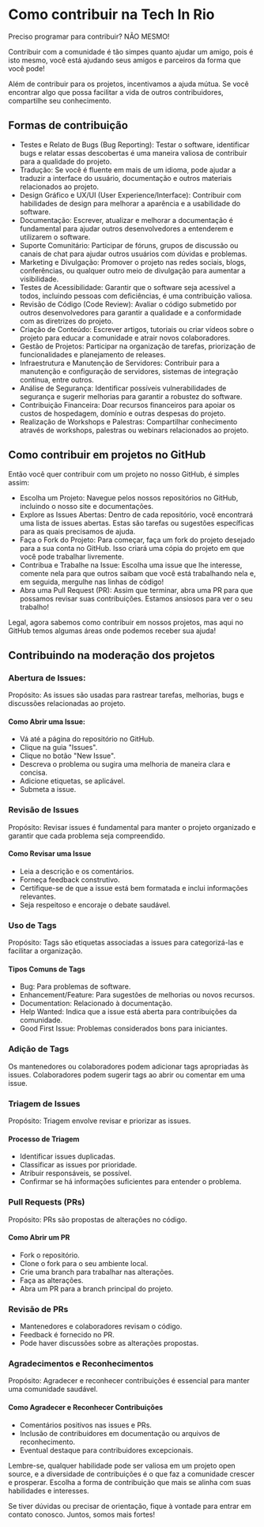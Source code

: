 # Como contribuir na Tech In Rio

Preciso programar para contribuir?
NÃO MESMO!

Contribuir com a comunidade é tão simpes quanto ajudar um amigo, pois é isto mesmo, você está ajudando seus amigos e parceiros da forma que você pode!

Além de contribuir para os projetos, incentivamos a ajuda mútua. Se você encontrar algo que possa facilitar a vida de outros contribuidores, compartilhe seu conhecimento.

## Formas de contribuição

- Testes e Relato de Bugs (Bug Reporting): Testar o software, identificar bugs e relatar essas descobertas é uma maneira valiosa de contribuir para a qualidade do projeto.
- Tradução: Se você é fluente em mais de um idioma, pode ajudar a traduzir a interface do usuário, documentação e outros materiais relacionados ao projeto.
- Design Gráfico e UX/UI (User Experience/Interface): Contribuir com habilidades de design para melhorar a aparência e a usabilidade do software.
- Documentação: Escrever, atualizar e melhorar a documentação é fundamental para ajudar outros desenvolvedores a entenderem e utilizarem o software.
- Suporte Comunitário: Participar de fóruns, grupos de discussão ou canais de chat para ajudar outros usuários com dúvidas e problemas.
- Marketing e Divulgação: Promover o projeto nas redes sociais, blogs, conferências, ou qualquer outro meio de divulgação para aumentar a visibilidade.
- Testes de Acessibilidade: Garantir que o software seja acessível a todos, incluindo pessoas com deficiências, é uma contribuição valiosa.
- Revisão de Código (Code Review): Avaliar o código submetido por outros desenvolvedores para garantir a qualidade e a conformidade com as diretrizes do projeto.
- Criação de Conteúdo: Escrever artigos, tutoriais ou criar vídeos sobre o projeto para educar a comunidade e atrair novos colaboradores.
- Gestão de Projetos: Participar na organização de tarefas, priorização de funcionalidades e planejamento de releases.
- Infraestrutura e Manutenção de Servidores: Contribuir para a manutenção e configuração de servidores, sistemas de integração contínua, entre outros.
- Análise de Segurança: Identificar possíveis vulnerabilidades de segurança e sugerir melhorias para garantir a robustez do software.
- Contribuição Financeira: Doar recursos financeiros para apoiar os custos de hospedagem, domínio e outras despesas do projeto.
- Realização de Workshops e Palestras: Compartilhar conhecimento através de workshops, palestras ou webinars relacionados ao projeto.

## Como contribuir em projetos no GitHub

Então você quer contribuir com um projeto no nosso GitHub, é simples assim:

- Escolha um Projeto: Navegue pelos nossos repositórios no GitHub, incluindo o nosso site e documentações.
- Explore as Issues Abertas: Dentro de cada repositório, você encontrará uma lista de issues abertas. Estas são tarefas ou sugestões específicas para as quais precisamos de ajuda.
- Faça o Fork do Projeto: Para começar, faça um fork do projeto desejado para a sua conta no GitHub. Isso criará uma cópia do projeto em que você pode trabalhar livremente.
- Contribua e Trabalhe na Issue: Escolha uma issue que lhe interesse, comente nela para que outros saibam que você está trabalhando nela e, em seguida, mergulhe nas linhas de código!
- Abra uma Pull Request (PR): Assim que terminar, abra uma PR para que possamos revisar suas contribuições. Estamos ansiosos para ver o seu trabalho!

Legal, agora sabemos como contribuir em nossos projetos, mas aqui no GitHub temos algumas áreas onde podemos receber sua ajuda!

## Contribuindo na moderação dos projetos

### Abertura de Issues:

Propósito: As issues são usadas para rastrear tarefas, melhorias, bugs e discussões relacionadas ao projeto.

#### Como Abrir uma Issue:

- Vá até a página do repositório no GitHub.
- Clique na guia "Issues".
- Clique no botão "New Issue".
- Descreva o problema ou sugira uma melhoria de maneira clara e concisa.
- Adicione etiquetas, se aplicável.
- Submeta a issue.

### Revisão de Issues

Propósito: Revisar issues é fundamental para manter o projeto organizado e garantir que cada problema seja compreendido.

#### Como Revisar uma Issue

- Leia a descrição e os comentários.
- Forneça feedback construtivo.
- Certifique-se de que a issue está bem formatada e inclui informações relevantes.
- Seja respeitoso e encoraje o debate saudável.

### Uso de Tags

Propósito: Tags são etiquetas associadas a issues para categorizá-las e facilitar a organização.

#### Tipos Comuns de Tags

- Bug: Para problemas de software.
- Enhancement/Feature: Para sugestões de melhorias ou novos recursos.
- Documentation: Relacionado à documentação.
- Help Wanted: Indica que a issue está aberta para contribuições da comunidade.
- Good First Issue: Problemas considerados bons para iniciantes.

### Adição de Tags

Os mantenedores ou colaboradores podem adicionar tags apropriadas às issues.
Colaboradores podem sugerir tags ao abrir ou comentar em uma issue.

### Triagem de Issues

Propósito: Triagem envolve revisar e priorizar as issues.

#### Processo de Triagem

- Identificar issues duplicadas.
- Classificar as issues por prioridade.
- Atribuir responsáveis, se possível.
- Confirmar se há informações suficientes para entender o problema.

### Pull Requests (PRs)

Propósito: PRs são propostas de alterações no código.

#### Como Abrir um PR

- Fork o repositório.
- Clone o fork para o seu ambiente local.
- Crie uma branch para trabalhar nas alterações.
- Faça as alterações.
- Abra um PR para a branch principal do projeto.

### Revisão de PRs

- Mantenedores e colaboradores revisam o código.
- Feedback é fornecido no PR.
- Pode haver discussões sobre as alterações propostas.

### Agradecimentos e Reconhecimentos

Propósito: Agradecer e reconhecer contribuições é essencial para manter uma comunidade saudável.

#### Como Agradecer e Reconhecer Contribuições

- Comentários positivos nas issues e PRs.
- Inclusão de contribuidores em documentação ou arquivos de reconhecimento.
- Eventual destaque para contribuidores excepcionais.

Lembre-se, qualquer habilidade pode ser valiosa em um projeto open source, e a diversidade de contribuições é o que faz a comunidade crescer e prosperar.
Escolha a forma de contribuição que mais se alinha com suas habilidades e interesses.

Se tiver dúvidas ou precisar de orientação, fique à vontade para entrar em contato conosco. Juntos, somos mais fortes!
